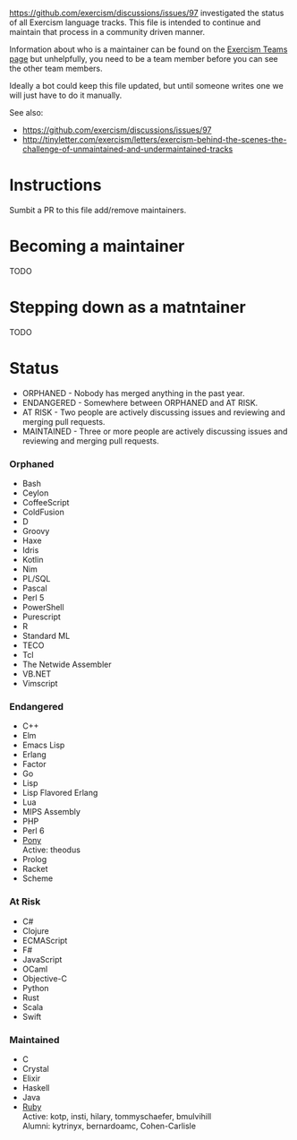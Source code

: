 https://github.com/exercism/discussions/issues/97 investigated the status of all Exercism language tracks. This file is intended to continue and maintain that process in a community driven manner.

Information about who is a maintainer can be found on the [Exercism Teams
page](https://github.com/orgs/exercism/teams) but unhelpfully, you need to be a
team member before you can see the other team members.

Ideally a bot could keep this file updated, but until someone writes one we
will just have to do it manually.


See also: 

* https://github.com/exercism/discussions/issues/97
* http://tinyletter.com/exercism/letters/exercism-behind-the-scenes-the-challenge-of-unmaintained-and-undermaintained-tracks


# Instructions

Sumbit a PR to this file add/remove maintainers.

# Becoming a maintainer

TODO

# Stepping down as a matntainer

TODO

# Status

 * ORPHANED - Nobody has merged anything in the past year.
 * ENDANGERED - Somewhere between ORPHANED and AT RISK.
 * AT RISK - Two people are actively discussing issues and reviewing and merging pull requests.
 * MAINTAINED - Three or more people are actively discussing issues and reviewing and merging pull requests.

### Orphaned

* Bash
* Ceylon
* CoffeeScript
* ColdFusion
* D
* Groovy
* Haxe
* Idris
* Kotlin
* Nim
* PL/SQL
* Pascal
* Perl 5
* PowerShell
* Purescript
* R
* Standard ML
* TECO
* Tcl
* The Netwide Assembler
* VB.NET
* Vimscript

### Endangered

* C++
* Elm
* Emacs Lisp
* Erlang
* Factor
* Go
* Lisp
* Lisp Flavored Erlang
* Lua
* MIPS Assembly
* PHP
* Perl 6
* [Pony](https://github.com/exercism/xpony)  
   Active: theodus 
* Prolog
* Racket
* Scheme

### At Risk

* C#
* Clojure
* ECMAScript
* F#
* JavaScript
* OCaml
* Objective-C
* Python
* Rust
* Scala
* Swift

### Maintained

* C
* Crystal
* Elixir
* Haskell
* Java
* [Ruby](https://github.com/exercism/xruby)  
   Active: kotp, insti, hilary, tommyschaefer, bmulvihill  
   Alumni: kytrinyx, bernardoamc, Cohen-Carlisle  

